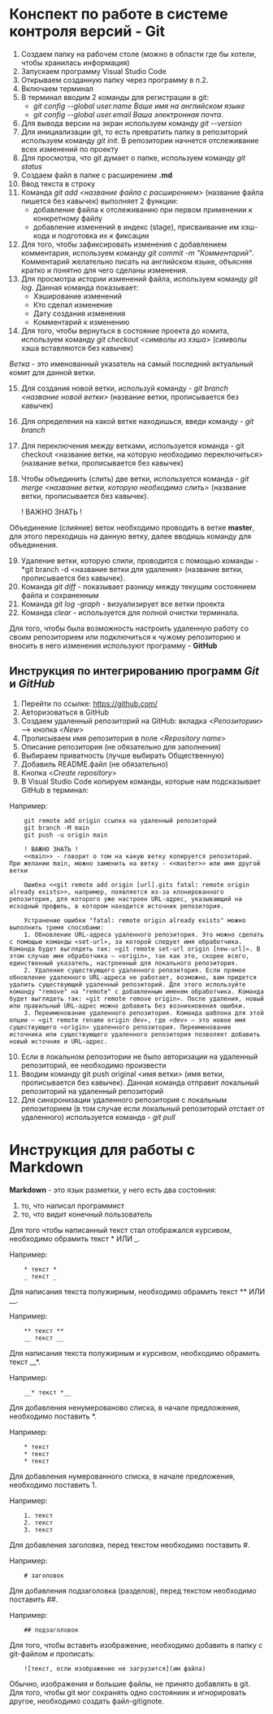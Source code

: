 # Конспект по работе в системе контроля версий - Git

1. Создаем папку на рабочем столе (можно в области где бы хотели, чтобы хранилась информация)
2. Запускаем программу Visual Studio Code
3. Открываем созданную папку через программу в п.2.
4. Включаем терминал
5. В терминал вводим 2 команды для регистрации в git:
    * *git config --global user.name Ваше имя на английском языке*
    * *git config --global user.email Ваша электронная почта*.
6. Для вывода версии на экран используем команду *git --version*
7. Для инициализации git, то есть превратить папку в репозиторий используем команду *git init*. В репозитории начнется отслеживание всех изменений по проекту
8. Для просмотра, что git думает о папке, используем команду *git status*
9. Создаем файл в папке с расширением **.md**
10. Ввод текста в строку
11. Команда *git add <название файла с расширением>* (название файла пишется без кавычек) выполняет 2 функции:
    * добавление файла к отслеживанию при первом применении к конкретному файлу
    * добавление изменений в индекс (stage), присваивание им хэш-кода и подготовка их к фиксации
12. Для того, чтобы зафиксировать изменения с добавлением комментария, используем команду *git commit -m "Комментарий"*. Комментарий желательно писать на английском языке, объясняя кратко и понятно для чего сделаны изменения.
13. Для просмотра истории изменений файла, используем команду *git log*. Данная команда показывает:
    * Хэширование изменений
    * Кто сделал изменение
    * Дату создания изменения
    * Комментарий к изменению
14. Для того, чтобы вернуться в состояние проекта до комита, используем команду *git checkout <символы из хэша>* (символы хэша вставляются без кавычек)

*Ветка* - это именованный указатель на самый последний актуальный комит для данной ветки.

15. Для создания новой ветки, используй команду - *git branch <название новой ветки>* (название ветки, прописывается без кавычек)
16. Для определения на какой ветке находишься, введи команду - *git branch*
17. Для переключения между ветками, используется команда - git checkout <название ветки, на которую необходимо переключиться> (название ветки, прописывается без кавычек)
18. Чтобы объединить (слить) две ветки, используется команда - *git merge <название ветки, которую необходимо слить>* (название ветки, прописывается без кавычек). 

    ! ВАЖНО ЗНАТЬ !

Объединение (слияние) веток необходимо проводить в ветке **master**, для этого переходишь на данную ветку, далее вводишь команду для объединения.

19. Удаление ветки, которую слили, проводится с помощью команды - *git branch -d <название ветки для удаления> (название ветки, прописывается без кавычек).
20. Команда *git diff* - показывает разницу между текущим состоянием файла и сохраненным
21.  Команда *git log -graph* - визуализирует все  ветки проекта
22. Команда *clear* - используется для полной очистки терминала.

Для того, чтобы была возможность настроить удаленную работу со своим репозиторием или подключиться к чужому репозиторию и вносить в него изменения используют программу - **GitHub**

## Инструкция по интегрированию программ *Git* и *GitHub*
1. Перейти по ссылке: https://github.com/
2. Авторизоваться в GitHub
3. Создаем удаленный репозиторий на GitHub: вкладка <*Репозитории*> --> кнопка <*New*>
4. Прописываем имя репозитория в поле <*Repository name*>
5. Описание репозитория (не обязательно для заполнения)
6. Выбираем приватность (лучше выбирать Общественную)
7. Добавиль README.файл (не обязательно)
8. Кнопка <*Create repository*>
9. В Visual Studio Code копируем команды, которые нам подсказывает GitHub в терминал:

Например: 

        git remote add origin ссылка на удаленный репозиторий
        git branch -M main 
        git push -u origin main

        ! ВАЖНО ЗНАТЬ !
        <<main>> - говорит о том на какую ветку копируется репозиторий. При желании main, можно заменить на ветку - <<master>> или имя другой ветки

        Ошибка <<git remote add origin [url].gits fatal: remote origin already exists>>, например, появляется из-за клонированного репозитория, для которого уже настроен URL-адрес, указывающий на исходный профиль, в котором находится источник репозитория.

        Устранение ошибки "fatal: remote origin already exists" можно выполнить тремя способами:
        1. Обновление URL-адреса удаленного репозитория. Это можно сделать с помощью команды «set-url», за которой следует имя обработчика. Команда будет выглядеть так: «git remote set-url origin [new-url]». В этом случае имя обработчика — «origin», так как это, скорее всего, единственный указатель, настроенный для локального репозитория.
        2. Удаление существующего удаленного репозитория. Если прямое обновление удаленного URL-адреса не работает, возможно, вам придется удалить существующий удаленный репозиторий. Для этого используйте команду "remove" на "remote" с добавленным именем обработчика. Команда будет выглядеть так: «git remote remove origin». После удаления, новый или правильный URL-адрес можно добавить без возникновения ошибки.
        3. Переименование удаленного репозитория. Команда шаблона для этой опции — «git remote rename origin dev», где «dev» — это новое имя существующего «origin» удаленного репозитория. Переименование источника или существующего удаленного репозитория позволяет добавить новый источник и URL-адрес.

10. Если в локальном репозитории не было авторизации на удаленный репозиторий, ее необходимо произвести
11. Вводим команду git push original <имя ветки> (имя ветки, прописывается без кавычек). Данная команда отправит локальный репозиторий на удаленный репозиторий
12. Для синхронизации удаленного репозитория с локальным репозиторием (в том случае если локальный репозиторий отстает от удаленного) используется команда - *git pull*


# Инструкция для работы с Markdown

**Markdown** - это язык разметки, у него есть два состояния:
1. то, что написал программист
2. то, что видит конечный пользователь

Для того чтобы написанный текст стал отображался курсивом, необходимо обрамить текст * ИЛИ _.

Например: 

        * текст *
        _ текст _
Для написания текста полужирным, необходимо обрамить текст ** ИЛИ __.

Например:

        ** текст **
        __ текст __

Для написания текста полужирным и курсивом, необходимо обрамить текст __*.

Например:

        __* текст *__
Для добавления ненумерованово списка, в начале предложения, необходимо поставить *.

Например:

        * текст
        * текст
        * текст
Для добавления нумерованного списка, в начале предложения, необходимо поставить 1.

Например:

        1. текст
        2. текст
        3. текст
Для добавления заголовка, перед текстом необходимо поставить #.

Например:

        # заголовок
Для добавления подзаголовка (разделов), перед текстом необходимо поставить ##.

Например:

        ## подзаголовок
Для того, чтобы вставить изображение, необходимо добавить в папку с git-файлом и прописать:

        ![текст, если изображение не загрузится](им файла) 
Обычно, изображения и большие файлы, не принято добавлять в git.
Для того, чтобы git мог сохранять одно состояниик и игнорировать другое, необходимо  создать файл-gitignote.
